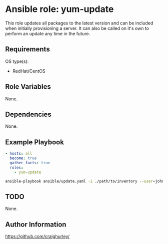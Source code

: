 # Ansible role: yum-update

This role updates all packages to the latest version and can be included when initially provisioning a server.  It can also be called on it's own to perform an update any time in the future.

## Requirements

OS type(s):

* RedHat/CentOS

## Role Variables

None.

## Dependencies

None.

## Example Playbook

```yaml
- hosts: all
  become: true
  gather_facts: true
  roles:
    - yum-update
```

```bash
ansible-playbook ansible/update.yaml -i ./path/to/inventory --user=johndoe --private-key=./path/to/id_rsa
```

## TODO

None.

## Author Information

<https://github.com/craighurley/>
